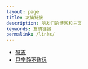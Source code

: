 ```yaml
---
layout: page
title: 友情链接
description: 朋友们的博客和主页
keywords: 友情链接
permalink: /links/
---
```


<ul>
<li><a href="http://mazhuang.org/">码志</a></li>
<li><a href="http://zxning.github.io/">只宁静不致远</a></li>
</ul>
